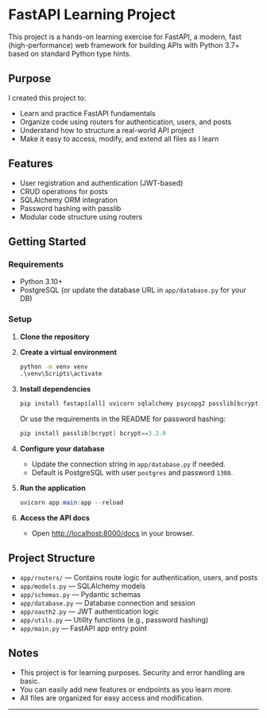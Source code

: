 # FastAPI Learning Project

This project is a hands-on learning exercise for FastAPI, a modern, fast (high-performance) web framework for building APIs with Python 3.7+ based on standard Python type hints.

## Purpose
I created this project to:
- Learn and practice FastAPI fundamentals
- Organize code using routers for authentication, users, and posts
- Understand how to structure a real-world API project
- Make it easy to access, modify, and extend all files as I learn

## Features
- User registration and authentication (JWT-based)
- CRUD operations for posts
- SQLAlchemy ORM integration
- Password hashing with passlib
- Modular code structure using routers

## Getting Started

### Requirements
- Python 3.10+
- PostgreSQL (or update the database URL in `app/database.py` for your DB)

### Setup
1. **Clone the repository**
2. **Create a virtual environment**
   ```cmd
   python -m venv venv
   .\venv\Scripts\activate
   ```
3. **Install dependencies**
   ```cmd
   pip install fastapi[all] uvicorn sqlalchemy psycopg2 passlib[bcrypt] python-jose
   ```
   Or use the requirements in the README for password hashing:
   ```powershell
   pip install passlib[bcrypt] bcrypt==3.2.0
   ```
4. **Configure your database**
   - Update the connection string in `app/database.py` if needed.
   - Default is PostgreSQL with user `postgres` and password `1308`.

5. **Run the application**
   ```powershell
   uvicorn app.main:app --reload
   ```

6. **Access the API docs**
   - Open [http://localhost:8000/docs](http://localhost:8000/docs) in your browser.

## Project Structure
- `app/routers/` — Contains route logic for authentication, users, and posts
- `app/models.py` — SQLAlchemy models
- `app/schemas.py` — Pydantic schemas
- `app/database.py` — Database connection and session
- `app/oauth2.py` — JWT authentication logic
- `app/utils.py` — Utility functions (e.g., password hashing)
- `app/main.py` — FastAPI app entry point

## Notes
- This project is for learning purposes. Security and error handling are basic.
- You can easily add new features or endpoints as you learn more.
- All files are organized for easy access and modification.



---
